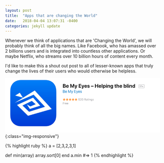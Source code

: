 ```yaml
---
layout: post
title:  "Apps that are changing the World"
date:   2018-04-04 13:07:31 -0400
categories: jekyll update
---
```


Whenever we think of applications that are 'Changing the World', we will probably think of all the big names.  Like Facebook, who has amassed over 2 billions users and is integrated into countless other applications.  Or maybe Netflix, who streams over 10 billion hours of content every month.

I'd like to make this a shout out post to all of lesser-known apps that truly change the lives of their users who would otherwise be helpless.

![Be My Eyes](../assets/BeMyEyes.png){:class="img-responsive"}

{% highlight ruby %}
a = [2,3,2,3,1]

def min(array)
  array.sort[0]
end
a.min
#=> 1
{% endhighlight %}




[jekyll-docs]: https://jekyllrb.com/docs/home
[jekyll-gh]:   https://github.com/jekyll/jekyll
[jekyll-talk]: https://talk.jekyllrb.com/
